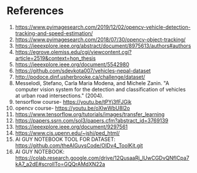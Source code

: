  # References

 1. https://www.pyimagesearch.com/2019/12/02/opencv-vehicle-detection-tracking-and-speed-estimation/
 2. https://www.pyimagesearch.com/2018/07/30/opencv-object-tracking/
 3. https://ieeexplore.ieee.org/abstract/document/8975613/authors#authors
 4. https://egrove.olemiss.edu/cgi/viewcontent.cgi?article=2519&context=hon_thesis 
 5. https://ieeexplore.ieee.org/document/5542980
 6. https://github.com/sdevkota007/vehicles-nepal-dataset
 7. http://podoce.dinf.usherbrooke.ca/challenge/dataset/
 8. Messelodi, Stefano, Carla Maria Modena, and Michele Zanin. "A computer vision system for the detection and classification of vehicles at urban road intersections." (2004).
 9. tensorflow course- https://youtu.be/tPYj3fFJGjk 
 10. opencv course- https://youtu.be/oXlwWbU8l2o
 11. https://www.tensorflow.org/tutorials/images/transfer_learning
 12. https://papers.ssrn.com/sol3/papers.cfm?abstract_id=3769139
 13. https://ieeexplore.ieee.org/document/9297561
 14. https://www.cis.upenn.edu/~jshi/ped_html/
 15. AI GUY NOTEBOOK TOOL FOR DATASET: https://github.com/theAIGuysCode/OIDv4_ToolKit.git
 16. AI GUY NOTEBOOK: https://colab.research.google.com/drive/12QusaaRj_lUwCGDvQNfICpa7kA7_a2dE#scrollTo=GQQrAMdXN22a
 
